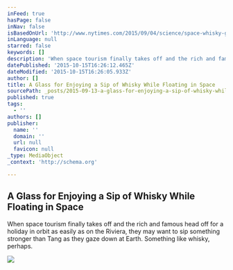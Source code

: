 ```yaml
---
inFeed: true
hasPage: false
inNav: false
isBasedOnUrl: 'http://www.nytimes.com/2015/09/04/science/space-whisky-glass.html?_r=0'
inLanguage: null
starred: false
keywords: []
description: 'When space tourism finally takes off and the rich and famous head off for a holiday in orbit as easily as on the Riviera, they may want to sip something stronger than Tang as they gaze down at Earth. Something like whisky, perhaps.'
datePublished: '2015-10-15T16:26:12.465Z'
dateModified: '2015-10-15T16:26:05.933Z'
author: []
title: A Glass for Enjoying a Sip of Whisky While Floating in Space
sourcePath: _posts/2015-09-13-a-glass-for-enjoying-a-sip-of-whisky-while-floating-in-space.md
published: true
tags:
  - ''
authors: []
publisher:
  name: ''
  domain: ''
  url: null
  favicon: null
_type: MediaObject
_context: 'http://schema.org'

---
```

<article style=""><h1>A Glass for Enjoying a Sip of Whisky While Floating in Space</h1><p>When space tourism finally takes off and the rich and famous head off for a holiday in orbit as easily as on the Riviera, they may want to sip something stronger than Tang as they gaze down at Earth. Something like whisky, perhaps.</p><img src="http://static01.nyt.com/images/2015/09/04/health/04whisky2/04whisky2-facebookJumbo.jpg" /></article>
